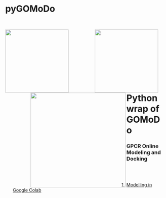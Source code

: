 # pyGOMoDo

<div style="padding-bottom:50px">
 <img src="https://res.cloudinary.com/djz27k5hg/image/upload/v1657885120/logos/univr_logo_rspn8o.jpg"  width="200" align='left' style="margin-top:30px"/>
<img src="https://res.cloudinary.com/djz27k5hg/image/upload/v1637335206/logos/Logo_des_Forschungszentrums_J_C3_BClich_seit_2018_hcliq4.svg"  width="200" align='left' style="margin-top:30px; margin-left:80px"/>
<img src="https://res.cloudinary.com/djz27k5hg/image/upload/v1637657234/logos/HBP_horizontal_logo_qtcyzn.png" width="300" align='left' style="margin-left:80px">
</div> 

<br><br><br><br>

# Python wrap of GOMoDo
### GPCR Online Modeling and Docking
<br><br>

1. [Modelling in Google Colab](https://colab.research.google.com/github/rribeiro-sci/pygomodo/blob/main/Modelling_GOOGLE_COLAB.ipynb) 